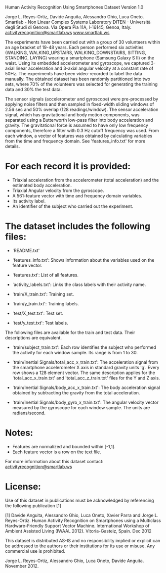 Human Activity Recognition Using Smartphones Dataset Version 1.0 

Jorge L. Reyes-Ortiz, Davide Anguita, Alessandro Ghio, Luca Oneto. Smartlab - Non Linear Complex Systems Laboratory DITEN - Università degli Studi di Genova. Via Opera Pia 11A, I-16145, Genoa, Italy. <activityrecognition@smartlab.ws> www.smartlab.ws 

The experiments have been carried out with a group of 30 volunteers within an age bracket of 19-48 years. Each person performed six activities (WALKING, WALKING\_UPSTAIRS, WALKING\_DOWNSTAIRS, SITTING, STANDING, LAYING) wearing a smartphone (Samsung Galaxy S II) on the waist. Using its embedded accelerometer and gyroscope, we captured 3-axial linear acceleration and 3-axial angular velocity at a constant rate of 50Hz. The experiments have been video-recorded to label the data manually. The obtained dataset has been randomly partitioned into two sets, where 70% of the volunteers was selected for generating the training data and 30% the test data.

The sensor signals (accelerometer and gyroscope) were pre-processed by applying noise filters and then sampled in fixed-width sliding windows of 2.56 sec and 50% overlap (128 readings/window). The sensor acceleration signal, which has gravitational and body motion components, was separated using a Butterworth low-pass filter into body acceleration and gravity. The gravitational force is assumed to have only low frequency components, therefore a filter with 0.3 Hz cutoff frequency was used. From each window, a vector of features was obtained by calculating variables from the time and frequency domain. See 'features\_info.txt' for more details.

For each record it is provided:
===============================

-   Triaxial acceleration from the accelerometer (total acceleration) and the estimated body acceleration.
-   Triaxial Angular velocity from the gyroscope.
-   A 561-feature vector with time and frequency domain variables.
-   Its activity label.
-   An identifier of the subject who carried out the experiment.

The dataset includes the following files:
=========================================

-   'README.txt'

-   'features\_info.txt': Shows information about the variables used on the feature vector.

-   'features.txt': List of all features.

-   'activity\_labels.txt': Links the class labels with their activity name.

-   'train/X\_train.txt': Training set.

-   'train/y\_train.txt': Training labels.

-   'test/X\_test.txt': Test set.

-   'test/y\_test.txt': Test labels.

The following files are available for the train and test data. Their descriptions are equivalent.

-   'train/subject\_train.txt': Each row identifies the subject who performed the activity for each window sample. Its range is from 1 to 30.

-   'train/Inertial Signals/total\_acc\_x\_train.txt': The acceleration signal from the smartphone accelerometer X axis in standard gravity units 'g'. Every row shows a 128 element vector. The same description applies for the 'total\_acc\_x\_train.txt' and 'total\_acc\_z\_train.txt' files for the Y and Z axis.

-   'train/Inertial Signals/body\_acc\_x\_train.txt': The body acceleration signal obtained by subtracting the gravity from the total acceleration.

-   'train/Inertial Signals/body\_gyro\_x\_train.txt': The angular velocity vector measured by the gyroscope for each window sample. The units are radians/second.

Notes:
======

-   Features are normalized and bounded within \[-1,1\].
-   Each feature vector is a row on the text file.

For more information about this dataset contact: <activityrecognition@smartlab.ws>

License:
========

Use of this dataset in publications must be acknowledged by referencing the following publication \[1\]

\[1\] Davide Anguita, Alessandro Ghio, Luca Oneto, Xavier Parra and Jorge L. Reyes-Ortiz. Human Activity Recognition on Smartphones using a Multiclass Hardware-Friendly Support Vector Machine. International Workshop of Ambient Assisted Living (IWAAL 2012). Vitoria-Gasteiz, Spain. Dec 2012

This dataset is distributed AS-IS and no responsibility implied or explicit can be addressed to the authors or their institutions for its use or misuse. Any commercial use is prohibited.

Jorge L. Reyes-Ortiz, Alessandro Ghio, Luca Oneto, Davide Anguita. November 2012.
